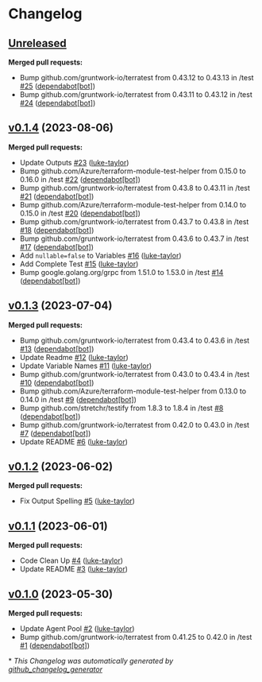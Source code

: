 # Changelog

## [Unreleased](https://github.com/Azure/terraform-azurerm-alz-management/tree/HEAD)

**Merged pull requests:**

- Bump github.com/gruntwork-io/terratest from 0.43.12 to 0.43.13 in /test [\#25](https://github.com/Azure/terraform-azurerm-alz-management/pull/25) ([dependabot[bot]](https://github.com/apps/dependabot))
- Bump github.com/gruntwork-io/terratest from 0.43.11 to 0.43.12 in /test [\#24](https://github.com/Azure/terraform-azurerm-alz-management/pull/24) ([dependabot[bot]](https://github.com/apps/dependabot))

## [v0.1.4](https://github.com/Azure/terraform-azurerm-alz-management/tree/v0.1.4) (2023-08-06)

**Merged pull requests:**

- Update Outputs [\#23](https://github.com/Azure/terraform-azurerm-alz-management/pull/23) ([luke-taylor](https://github.com/luke-taylor))
- Bump github.com/Azure/terraform-module-test-helper from 0.15.0 to 0.16.0 in /test [\#22](https://github.com/Azure/terraform-azurerm-alz-management/pull/22) ([dependabot[bot]](https://github.com/apps/dependabot))
- Bump github.com/gruntwork-io/terratest from 0.43.8 to 0.43.11 in /test [\#21](https://github.com/Azure/terraform-azurerm-alz-management/pull/21) ([dependabot[bot]](https://github.com/apps/dependabot))
- Bump github.com/Azure/terraform-module-test-helper from 0.14.0 to 0.15.0 in /test [\#20](https://github.com/Azure/terraform-azurerm-alz-management/pull/20) ([dependabot[bot]](https://github.com/apps/dependabot))
- Bump github.com/gruntwork-io/terratest from 0.43.7 to 0.43.8 in /test [\#18](https://github.com/Azure/terraform-azurerm-alz-management/pull/18) ([dependabot[bot]](https://github.com/apps/dependabot))
- Bump github.com/gruntwork-io/terratest from 0.43.6 to 0.43.7 in /test [\#17](https://github.com/Azure/terraform-azurerm-alz-management/pull/17) ([dependabot[bot]](https://github.com/apps/dependabot))
- Add `nullable=false` to Variables [\#16](https://github.com/Azure/terraform-azurerm-alz-management/pull/16) ([luke-taylor](https://github.com/luke-taylor))
- Add Complete Test [\#15](https://github.com/Azure/terraform-azurerm-alz-management/pull/15) ([luke-taylor](https://github.com/luke-taylor))
- Bump google.golang.org/grpc from 1.51.0 to 1.53.0 in /test [\#14](https://github.com/Azure/terraform-azurerm-alz-management/pull/14) ([dependabot[bot]](https://github.com/apps/dependabot))

## [v0.1.3](https://github.com/Azure/terraform-azurerm-alz-management/tree/v0.1.3) (2023-07-04)

**Merged pull requests:**

- Bump github.com/gruntwork-io/terratest from 0.43.4 to 0.43.6 in /test [\#13](https://github.com/Azure/terraform-azurerm-alz-management/pull/13) ([dependabot[bot]](https://github.com/apps/dependabot))
- Update Readme [\#12](https://github.com/Azure/terraform-azurerm-alz-management/pull/12) ([luke-taylor](https://github.com/luke-taylor))
- Update Variable Names  [\#11](https://github.com/Azure/terraform-azurerm-alz-management/pull/11) ([luke-taylor](https://github.com/luke-taylor))
- Bump github.com/gruntwork-io/terratest from 0.43.0 to 0.43.4 in /test [\#10](https://github.com/Azure/terraform-azurerm-alz-management/pull/10) ([dependabot[bot]](https://github.com/apps/dependabot))
- Bump github.com/Azure/terraform-module-test-helper from 0.13.0 to 0.14.0 in /test [\#9](https://github.com/Azure/terraform-azurerm-alz-management/pull/9) ([dependabot[bot]](https://github.com/apps/dependabot))
- Bump github.com/stretchr/testify from 1.8.3 to 1.8.4 in /test [\#8](https://github.com/Azure/terraform-azurerm-alz-management/pull/8) ([dependabot[bot]](https://github.com/apps/dependabot))
- Bump github.com/gruntwork-io/terratest from 0.42.0 to 0.43.0 in /test [\#7](https://github.com/Azure/terraform-azurerm-alz-management/pull/7) ([dependabot[bot]](https://github.com/apps/dependabot))
- Update README [\#6](https://github.com/Azure/terraform-azurerm-alz-management/pull/6) ([luke-taylor](https://github.com/luke-taylor))

## [v0.1.2](https://github.com/Azure/terraform-azurerm-alz-management/tree/v0.1.2) (2023-06-02)

**Merged pull requests:**

- Fix Output Spelling  [\#5](https://github.com/Azure/terraform-azurerm-alz-management/pull/5) ([luke-taylor](https://github.com/luke-taylor))

## [v0.1.1](https://github.com/Azure/terraform-azurerm-alz-management/tree/v0.1.1) (2023-06-01)

**Merged pull requests:**

- Code Clean Up  [\#4](https://github.com/Azure/terraform-azurerm-alz-management/pull/4) ([luke-taylor](https://github.com/luke-taylor))
- Update README [\#3](https://github.com/Azure/terraform-azurerm-alz-management/pull/3) ([luke-taylor](https://github.com/luke-taylor))

## [v0.1.0](https://github.com/Azure/terraform-azurerm-alz-management/tree/v0.1.0) (2023-05-30)

**Merged pull requests:**

- Update Agent Pool [\#2](https://github.com/Azure/terraform-azurerm-alz-management/pull/2) ([luke-taylor](https://github.com/luke-taylor))
- Bump github.com/gruntwork-io/terratest from 0.41.25 to 0.42.0 in /test [\#1](https://github.com/Azure/terraform-azurerm-alz-management/pull/1) ([dependabot[bot]](https://github.com/apps/dependabot))



\* *This Changelog was automatically generated by [github_changelog_generator](https://github.com/github-changelog-generator/github-changelog-generator)*

